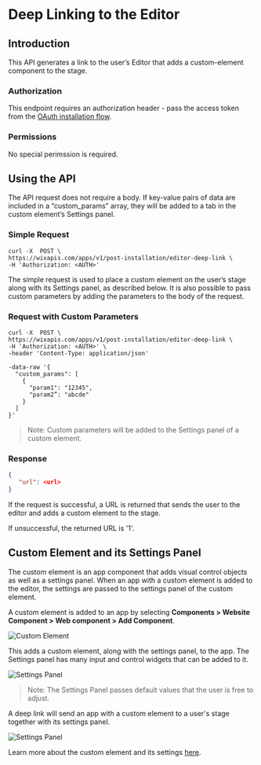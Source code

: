 # Deep Linking to the Editor

## Introduction

This API generates a link to the user’s Editor that adds a custom-element component to the stage.

### Authorization

This endpoint requires an authorization header - pass the access token from the [OAuth installation flow](https://dev.wix.com/api/rest/getting-started/authentication).

### Permissions

No special perimssion is required.

## Using the API

The API request does not require a body. If key-value pairs of data are included in a “custom_params” array, they will be added to a tab in the custom element’s Settings panel.

### Simple Request

```curl
curl -X  POST \
https://wixapis.com/apps/v1/post-installation/editor-deep-link \
-H 'Authorization: <AUTH>'
```

The simple request is used to place a custom element on the user’s stage along with its Settings panel, as described below. It is also possible to pass custom parameters by adding the parameters to the body of the request.

### Request with Custom Parameters

```curl
curl -X  POST \
https://wixapis.com/apps/v1/post-installation/editor-deep-link \
-H 'Authorization: <AUTH>' \
-header 'Content-Type: application/json' 

-data-raw '{
  "custom_params": [
    {
      "param1": "12345",
      "param2”: "abcde"
    }
  ]
}'
```

> Note:
> Custom parameters will be added to the Settings panel of a custom element.


### Response

```json
{
   "url": <url>
}
```

If the request is successful, a URL is returned that sends the user to the editor and adds a custom element to the stage.

If unsuccessful, the returned URL is '1'.

## Custom Element and its Settings Panel

The custom element is an app component that adds visual control objects as well as a settings panel. When an app with a custom element  is added to the editor, the settings are passed to the settings panel of the custom element.

A custom element is added to an app by selecting **Components > Website Component > Web component > Add Component**.

![Custom Element](./../choose-custom-element.png)

This adds a custom element, along with the settings panel, to the app. The Settings panel has many input and control widgets that can be added to it.

![Settings Panel](./../custom-settings-panel.png)

> Note:
> The Settings Panel passes default values that the user is free to adjust.

A deep link will send an app with a custom element to a user's stage together with its settings panel.

![Settings Panel](./../custom-element-on-stage.png)

Learn more about the custom element and its settings [here](https://devforum.wix.com/kb/en/article/create-a-custom-element).

